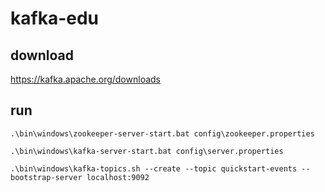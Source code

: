 # kafka-edu

## download
https://kafka.apache.org/downloads

## run

`.\bin\windows\zookeeper-server-start.bat config\zookeeper.properties`

`.\bin\windows\kafka-server-start.bat config\server.properties`

`.\bin\windows\kafka-topics.sh --create --topic quickstart-events --bootstrap-server localhost:9092`